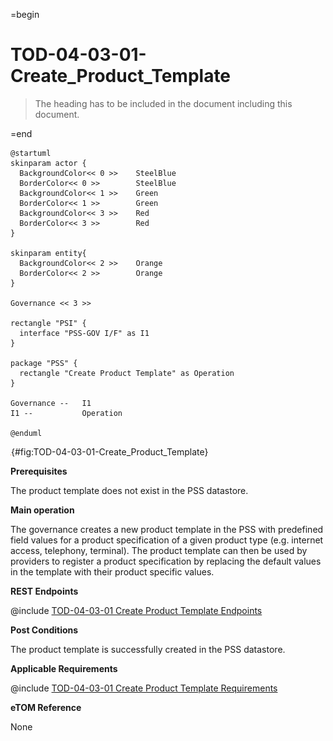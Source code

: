 =begin

# TOD-04-03-01-Create_Product_Template

> The heading has to be included in the document including this document.

=end

```plantuml
@startuml
skinparam actor {
  BackgroundColor<< 0 >> 	SteelBlue
  BorderColor<< 0 >> 		SteelBlue
  BackgroundColor<< 1 >> 	Green
  BorderColor<< 1 >> 		Green
  BackgroundColor<< 3 >> 	Red
  BorderColor<< 3 >> 		Red
}

skinparam entity{
  BackgroundColor<< 2 >> 	Orange
  BorderColor<< 2 >> 		Orange
}

Governance << 3 >>

rectangle "PSI" {
  interface "PSS-GOV I/F" as I1
}

package "PSS" {
  rectangle "Create Product Template" as Operation
}

Governance --   I1
I1 --           Operation

@enduml

```

![TOD-04-03-01: Create Product Template](../../common/pixel.png){#fig:TOD-04-03-01-Create_Product_Template}

**Prerequisites**

The product template does not exist in the PSS datastore.

**Main operation**

The governance creates a new product template in the PSS with predefined field values for a product specification of a given product type (e.g. internet access, telephony, terminal).
The product template can then be used by providers to register a product specification by replacing the default values in the template with their product specific values.

**REST Endpoints**

@include [TOD-04-03-01 Create Product Template Endpoints](endpoints/TOD-04-03-01-Create_Product_Template-endpoints.md)

**Post Conditions**

The product template is successfully created in the PSS datastore.

**Applicable Requirements**

@include [TOD-04-03-01 Create Product Template Requirements](requirements/TOD-04-03-01-Create_Product_Template-requirements.md)

**eTOM Reference**

None

